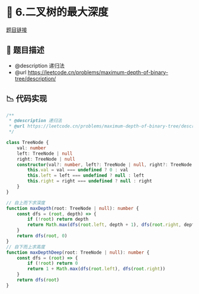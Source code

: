 # 🎪 6.二叉树的最大深度

[题目链接](https://leetcode.cn/problems/maximum-depth-of-binary-tree/description/)

## 📃 题目描述
* @description 递归法
 * @url https://leetcode.cn/problems/maximum-depth-of-binary-tree/description/

## 📉 代码实现
```typescript
/**
 * @description 递归法
 * @url https://leetcode.cn/problems/maximum-depth-of-binary-tree/description/
 */

class TreeNode {
    val: number
    left: TreeNode | null
    right: TreeNode | null
    constructor(val?: number, left?: TreeNode | null, right?: TreeNode | null) {
        this.val = val === undefined ? 0 : val
        this.left = left === undefined ? null : left
        this.right = right === undefined ? null : right
    }
}

// 自上而下求深度
function maxDepth(root: TreeNode | null): number {
    const dfs = (root, depth) => {
        if (!root) return depth
        return Math.max(dfs(root.left, depth + 1), dfs(root.right, depth + 1))
    }
    return dfs(root, 0)
}
// 自下而上求高度
function maxDepthDeep(root: TreeNode | null): number {
    const dfs = (root) => {
        if (!root) return 0
        return 1 + Math.max(dfs(root.left), dfs(root.right))
    }
    return dfs(root)
}

```
